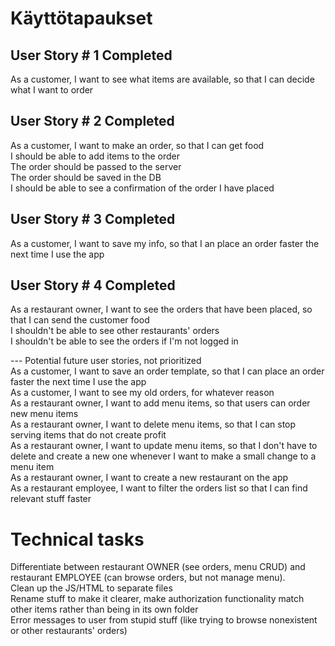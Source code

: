 # Käyttötapaukset

## User Story # 1 Completed  
As a customer, I want to see what items are available, so that I can decide what I want to order  
## User Story # 2 Completed  
As a customer, I want to make an order, so that I can get food    
I should be able to add items to the order  
The order should be passed to the server    
The order should be saved in the DB  
I should be able to see a confirmation of the order I have placed  
## User Story # 3 Completed  
As a customer, I want to save my info, so that I an place an order faster the next time I use the app  
## User Story # 4 Completed  
As a restaurant owner, I want to see the orders that have been placed, so that I can send the customer food    
    I shouldn't be able to see other restaurants' orders  
    I shouldn't be able to see the orders if I'm not logged in  
  
--- Potential future user stories, not prioritized     
As a customer, I want to save an order template, so that I can place an order faster the next time I use the app  
As a customer, I want to see my old orders, for whatever reason  
As a restaurant owner, I want to add menu items, so that users can order new menu items  
As a restaurant owner, I want to delete menu items, so that I can stop serving items that do not create profit  
As a restaurant owner, I want to update menu items, so that I don't have to delete and create a new one whenever I want to make a small change to a menu item      
As a restaurant owner, I want to create a new restaurant on the app  
As a restaurant employee, I want to filter the orders list so that I can find relevant stuff faster  

# Technical tasks  
Differentiate between restaurant OWNER (see orders, menu CRUD) and restaurant EMPLOYEE (can browse orders, but not manage menu).  
Clean up the JS/HTML to separate files   
Rename stuff to make it clearer, make authorization functionality match other items rather than being in its own folder    
Error messages to user from stupid stuff (like trying to browse nonexistent or other restaurants' orders)  

